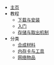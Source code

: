 - [主页](./Home)
- 教程
    - [下载与安装](./Install-Networks)
    - [入门](./Getting-Started)
    - [存储与取出机制](./Network-Mechanism)
- 分类
    - [合成材料](./Materials)
    - [内存卡与工具](./Tools)
    - [网络物品](./Network-Items)